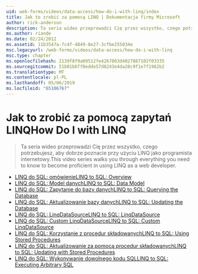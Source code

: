 ```yaml
---
uid: web-forms/videos/data-access/how-do-i-with-linq/index
title: Jak to zrobić za pomocą LINQ | Dokumentacja firmy Microsoft
author: rick-anderson
description: Ta seria wideo przeprowadzi Cię przez wszystko, czego potrzebujesz, aby dobrze poznacie przy użyciu LINQ jako programista internetowy.
ms.author: riande
ms.date: 02/24/2012
ms.assetid: 11b3547a-7c4f-4849-8e27-3cfbe255034e
msc.legacyurl: /web-forms/videos/data-access/how-do-i-with-linq
msc.type: chapter
ms.openlocfilehash: 2139f8f9a09512fe4267003d4027887102f03335
ms.sourcegitcommit: 51b01b6ff8edde57d8243e4da28c9f1e7f1962b2
ms.translationtype: MT
ms.contentlocale: pl-PL
ms.lasthandoff: 05/06/2019
ms.locfileid: "65106767"
---
```

# <a name="how-do-i-with-linq"></a><span data-ttu-id="489ef-103">Jak to zrobić za pomocą zapytań LINQ</span><span class="sxs-lookup"><span data-stu-id="489ef-103">How Do I with LINQ</span></span>

> <span data-ttu-id="489ef-104">Ta seria wideo przeprowadzi Cię przez wszystko, czego potrzebujesz, aby dobrze poznacie przy użyciu LINQ jako programista internetowy.</span><span class="sxs-lookup"><span data-stu-id="489ef-104">This video series walks you through everything you need to know to become proficient in using LINQ as a web developer.</span></span>

- [<span data-ttu-id="489ef-105">LINQ do SQL: omówienie</span><span class="sxs-lookup"><span data-stu-id="489ef-105">LINQ to SQL: Overview</span></span>](how-do-i-linq-to-sql-overview.md)
- [<span data-ttu-id="489ef-106">LINQ do SQL: Model danych</span><span class="sxs-lookup"><span data-stu-id="489ef-106">LINQ to SQL: Data Model</span></span>](how-do-i-linq-to-sql-data-model.md)
- [<span data-ttu-id="489ef-107">LINQ do SQL: Zapytanie do bazy danych</span><span class="sxs-lookup"><span data-stu-id="489ef-107">LINQ to SQL: Querying the Database</span></span>](how-do-i-linq-to-sql-querying-the-database.md)
- [<span data-ttu-id="489ef-108">LINQ do SQL: Aktualizowanie bazy danych</span><span class="sxs-lookup"><span data-stu-id="489ef-108">LINQ to SQL: Updating the Database</span></span>](how-do-i-linq-to-sql-updating-the-database.md)
- [<span data-ttu-id="489ef-109">LINQ do SQL: LinqDataSource</span><span class="sxs-lookup"><span data-stu-id="489ef-109">LINQ to SQL: LinqDataSource</span></span>](how-do-i-linq-to-sql-linqdatasource.md)
- [<span data-ttu-id="489ef-110">LINQ do SQL: Custom LinqDataSource</span><span class="sxs-lookup"><span data-stu-id="489ef-110">LINQ to SQL: Custom LinqDataSource</span></span>](how-do-i-linq-to-sql-custom-linqdatasource.md)
- [<span data-ttu-id="489ef-111">LINQ do SQL: Korzystanie z procedur składowanych</span><span class="sxs-lookup"><span data-stu-id="489ef-111">LINQ to SQL: Using Stored Procedures</span></span>](how-do-i-linq-to-sql-using-stored-procedures.md)
- [<span data-ttu-id="489ef-112">LINQ do SQL: Aktualizowanie za pomocą procedur składowanych</span><span class="sxs-lookup"><span data-stu-id="489ef-112">LINQ to SQL: Updating with Stored Procedures</span></span>](how-do-i-linq-to-sql-updating-with-stored-procedures.md)
- [<span data-ttu-id="489ef-113">LINQ do SQL: Wykonywanie dowolnego kodu SQL</span><span class="sxs-lookup"><span data-stu-id="489ef-113">LINQ to SQL: Executing Arbitrary SQL</span></span>](how-do-i-linq-to-sql-executing-arbitrary-sql.md)
